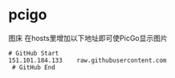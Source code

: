 # pcigo
图床
在hosts里增加以下地址即可使PicGo显示图片
```
# GitHub Start 
151.101.184.133    raw.githubusercontent.com
 # GitHub End
```

